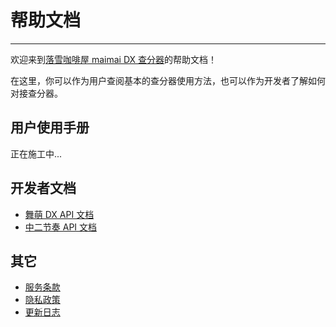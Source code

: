 # 帮助文档

---

欢迎来到[落雪咖啡屋 maimai DX 查分器](https://maimai.lxns.net)的帮助文档！

在这里，你可以作为用户查阅基本的查分器使用方法，也可以作为开发者了解如何对接查分器。

## 用户使用手册

正在施工中...

## 开发者文档

- [舞萌 DX API 文档](/docs/api/maimai)
- [中二节奏 API 文档](/docs/api/chunithm)

## 其它

- [服务条款](/docs/terms-of-use)
- [隐私政策](/docs/privacy-policy)
- [更新日志](/docs/changelog)